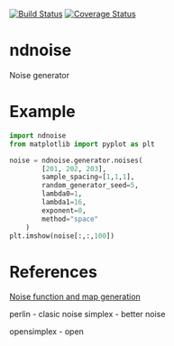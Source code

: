 [![Build Status](https://travis-ci.org/mjirik/ndnoise.svg?branch=master)](https://travis-ci.org/mjirik/ndnoise)
[![Coverage Status](https://coveralls.io/repos/github/mjirik/ndnoise/badge.svg)](https://coveralls.io/github/mjirik/ndnoise)

# ndnoise
Noise generator

# Example

```python
import ndnoise
from matplotlib import pyplot as plt

noise = ndnoise.generator.noises(
        [201, 202, 203],
        sample_spacing=[1,1,1],
        random_generator_seed=5,
        lambda0=1,
        lambda1=16,
        exponent=0,
        method="space"
    )
plt.imshow(noise[:,:,100])
```


# References

[Noise function and map generation](http://www.redblobgames.com/articles/noise/introduction.html)

perlin - clasic noise
simplex - better noise

opensimplex - open 